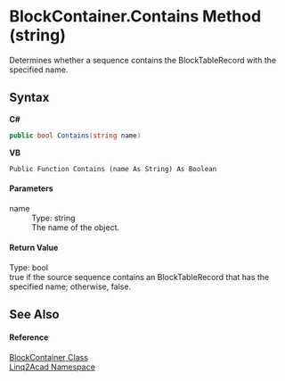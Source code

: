 # BlockContainer.Contains Method (string)
 

Determines whether a sequence contains the BlockTableRecord with the specified name.

## Syntax

**C#**<br />
``` C#
public bool Contains(string name)
```

**VB**<br />
``` VB
Public Function Contains (name As String) As Boolean
```


#### Parameters
<dl><dt>name</dt><dd>Type: string<br />The name of the object.</dd></dl>

#### Return Value
Type: bool<br />true if the source sequence contains an BlockTableRecord that has the specified name; otherwise, false.

## See Also


#### Reference
<a href="T_Linq2Acad_BlockContainer.md">BlockContainer Class</a><br /><a href="N_Linq2Acad.md">Linq2Acad Namespace</a><br />
